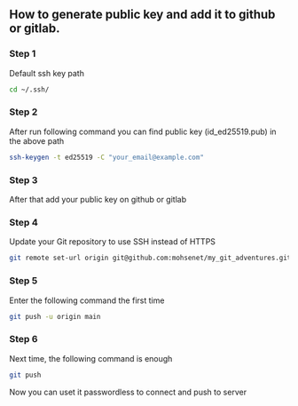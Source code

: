 ## How to generate public key and add it to github or gitlab.

### Step 1

Default ssh key path
```bash
cd ~/.ssh/
```

### Step 2

After run following command you can find public key (id_ed25519.pub) in the above path
```bash
ssh-keygen -t ed25519 -C "your_email@example.com"
```

### Step 3

After that add your public key on github or gitlab

### Step 4

Update your Git repository to use SSH instead of HTTPS
```bash
git remote set-url origin git@github.com:mohsenet/my_git_adventures.git
```

### Step 5

Enter the following command the first time
```bash
git push -u origin main
```

### Step 6

Next time, the following command is enough
```bash
git push
```

Now you can uset it passwordless to connect and push to server
